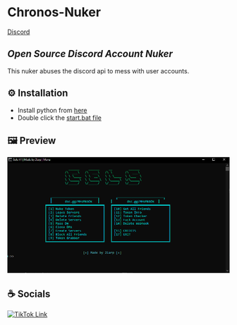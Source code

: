 # Chronos-Nuker
[Discord](https://discord.gg/MHsMkbDk)

## _Open Source Discord Account Nuker_
This nuker abuses the discord api to mess with user accounts.

## ⚙️ Installation
- Install python from [here](https://www.python.org/)
- Double click the [start.bat file](./start.bat)

## 🖼️ Preview

![](./images/terminal.png)

## ☕️ Socials
[![TikTok Link](https://img.shields.io/badge/TikTok-000000?style=for-the-badge&logo=tiktok&logoColor=white)](https://www.tiktok.com/@solostudiosdevelopment)
